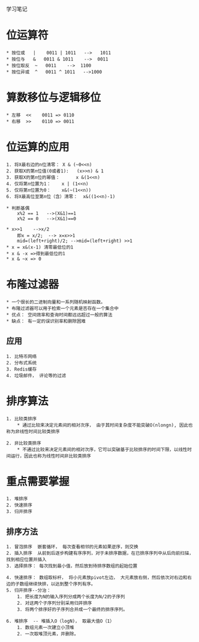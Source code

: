 学习笔记


# 位运算符
    * 按位或   |    0011 | 1011   -->   1011
    * 按位与   &   0011 & 1011    -->  0011
    * 按位取反  ~   0011    -->  1100
    * 按位异或  ^   0011 ^ 1011   -->1000

# 算数移位与逻辑移位
    * 左移  <<    0011 => 0110
    * 右移  >>    0110 => 0011

# 位运算的应用
    1. 将X最右边的n位清零： X & (~0<<n)
    2. 获取X的第n位值(0或者1):   (x>>n) & 1
    3. 获取X的第n位的幂值：      x &(1<<n)
    4. 仅将第n位置为1：    x | (1<<n)
    5. 仅将第n位置为0：    x&(~(1<<n))
    6. 将X最高位至第n位（含）清零：  x&((1<<n)-1)
    
    * 判断基偶
        x%2 == 1   -->(X&1)==1  
        x%2 == 0   -->(X&1)==0
        
    * x>>1    -->x/2
        即x = x/2;  --> x=x>>1
        mid=(left+right)/2; -->mid=(left+right) >>1
    * x = x&(x-1) 清零最低位的1
    * x & -x =>得到最低位的1
    * x & ~x => 0

# 布隆过滤器
    * 一个很长的二进制向量和一系列随机映射函数。
    * 布隆过滤器可以用于检索一个元素是否存在一个集合中
    * 优点： 空间效率和查询时间都远远超过一般的算法
    * 缺点： 有一定的误识别率和删除困难
## 应用
    1. 比特币网络
    2. 分布式系统
    3. Redis缓存
    4. 垃圾邮件， 评论等的过滤

#  排序算法
    1. 比较类排序
        * 通过比较来决定元素间的相对次序， 由于其时间复杂度不能突破O(nlongn), 因此也称为非线性时间比较类排序
        
    2. 非比较类排序
        * 不通过比较来决定元素间的相对次序，它可以突破基于比较排序的时间下限，以线性时间运行，因此也称为线性时间非比较类排序
        
# 重点需要掌握
    1. 堆排序
    2. 快速排序
    3. 归并排序
        
        
        
## 排序方法
    1. 冒泡排序  嵌套循环， 每次查看相邻的元素如果逆序，则交换
    2. 插入排序  从前到后逐步构建有序序列，对于未排序数据，在已排序序列中从后向前扫描，找到相应位置并插入
    3. 选择排序： 每次找到最小值，然后放到待排序数组的起始位置
    
    4. 快速排序： 数组取标杆， 将小元素放pivot左边， 大元素放右侧，然后依次对右边和右边的子数组继续快排，以达到整个序列有序。
    5. 归并排序--分治：
        1. 把长度为N的输入序列分成两个长度为N/2的子序列
        2. 对这两个子序列分别采用归并排序
        3. 将两个排序好的子序列合并成一个最终的排序序列。
    
    6. 堆排序  -- 堆插入O（logN)， 取最大值O（1）
        1. 数组元素一次建立小顶堆
        2. 一次取堆顶元素，并删除。